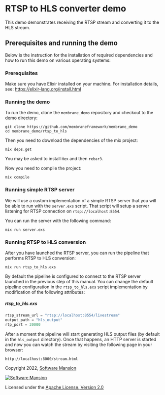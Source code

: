 # RTSP to HLS converter demo

This demo demonstrates receiving the RTSP stream and converting it to the HLS stream.

## Prerequisites and running the demo

Below is the instruction for the installation of required dependencies and how to run this demo on various operating systems:

### Prerequisites
Make sure you have Elixir installed on your machine. For installation details, see: https://elixir-lang.org/install.html

### Running the demo

To run the demo, clone the `membrane_demo` repository and checkout to the demo directory:

```shell
git clone https://github.com/membraneframework/membrane_demo
cd membrane_demo/rtsp_to_hls
```

Then you need to download the dependencies of the mix project:

```shell
mix deps.get
```
You may be asked to install `Hex` and then `rebar3`.


Now you need to compile the project:

```shell
mix compile
```

### Running simple RTSP server
We will use a custom implementation of a simple RTSP server that you will be able to run with the `server.exs` script.
That script will setup a server listening for RTSP connection on `rtsp://localhost:8554`.

You can run the server with the following command:
```shell
mix run server.exs
```

### Running RTSP to HLS conversion
After you have launched the RTSP server, you can run the pipeline that performs RTSP to HLS conversion:

```shell
mix run rtsp_to_hls.exs
```

By default the pipeline is configured to connect to the RTSP server launched in the previous step of this manual. 
You can change the default pipeline configuration in the `rtsp_to_hls.exs` script implementation by modification of the following 
attributes:

##### rtsp_to_hls.exs

```elixir
rtsp_stream_url = "rtsp://localhost:8554/livestream"
output_path = "hls_output"
rtp_port = 20000
```

After a moment the pipeline will start generating HLS output files (by default in the `hls_output` directory).
Once that happens, an HTTP server is started and now you can watch the stream by visiting the following page in your browser:
```
http://localhost:8000/stream.html
```

Copyright 2022, [Software Mansion](https://swmansion.com/?utm_source=git&utm_medium=readme&utm_campaign=membrane)

[![Software Mansion](https://membraneframework.github.io/static/logo/swm_logo_readme.png)](https://swmansion.com/?utm_source=git&utm_medium=readme&utm_campaign=membrane)

Licensed under the [Apache License, Version 2.0](LICENSE)

